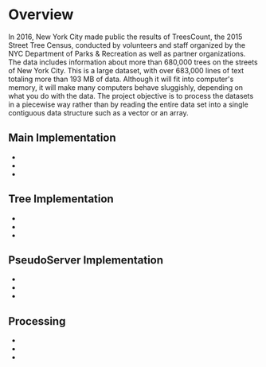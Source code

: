 # Overview

In 2016, New York City made public the results of TreesCount, the 2015 Street Tree Census, conducted by volunteers and staff organized by the NYC Department of Parks & Recreation as well as partner organizations. The data includes information about more than 680,000 trees on the streets of New York City. This is a large dataset, with over 683,000 lines of text totaling more than 193 MB of data. Although it will fit into computer's memory, it will make many computers behave sluggishly, depending on what you do with the data. The project objective is to process the datasets in a piecewise way rather than by reading the entire data set into a single contiguous data structure such as a vector or an array.

Main Implementation
-
-
-
-

Tree Implementation
-
-
-
-

PseudoServer Implementation
-
-
-
-

Processing
-
-
-
-